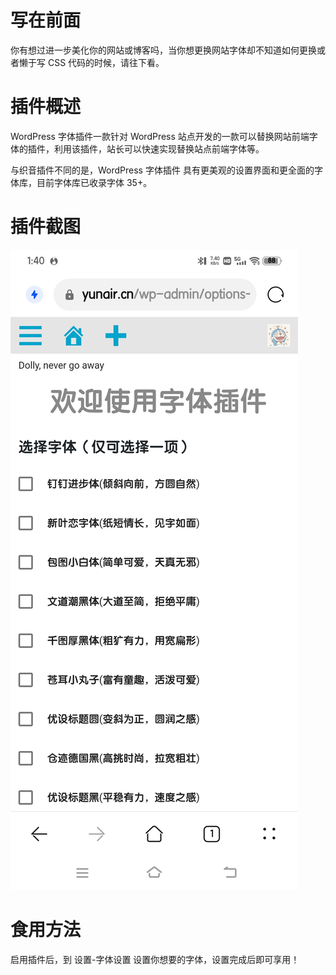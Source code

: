 # 写在前面

你有想过进一步美化你的网站或博客吗，当你想更换网站字体却不知道如何更换或者懒于写 CSS 代码的时候，请往下看。

# 插件概述

WordPress 字体插件一款针对 WordPress 站点开发的一款可以替换网站前端字体的插件，利用该插件，站长可以快速实现替换站点前端字体等。

与织音插件不同的是，WordPress 字体插件 具有更美观的设置界面和更全面的字体库，目前字体库已收录字体 35+。

# 插件截图

![插件截图](/docs/assets/header/post-4.jpg)

# 食用方法

启用插件后，到 设置-字体设置 设置你想要的字体，设置完成后即可享用！
